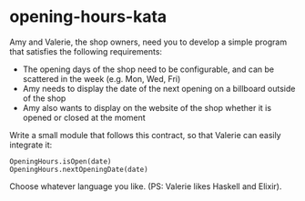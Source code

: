 # opening-hours-kata

Amy and Valerie, the shop owners, need you to develop a simple program that satisfies the following requirements:


- The opening days of the shop need to be configurable, and can be scattered in the week (e.g. Mon, Wed, Fri)
- Amy needs to display the date of the next opening on a billboard outside of the shop
- Amy also wants to display on the website of the shop whether it is opened or closed at the moment

Write a small module that follows this contract, so that Valerie can easily integrate it:

```
OpeningHours.isOpen(date)
OpeningHours.nextOpeningDate(date)
```

Choose whatever language you like. (PS: Valerie likes Haskell and Elixir).
